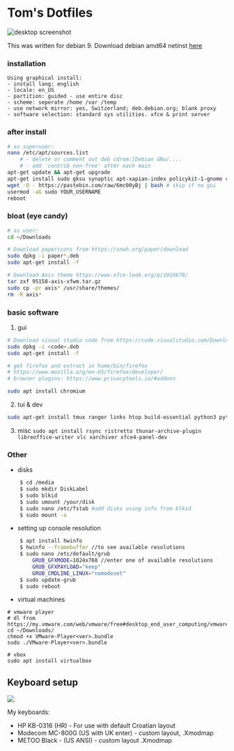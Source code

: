 # Tom's Dotfiles
![desktop screenshot](http://i.imgur.com/OPQUMzA.png)

This was written for debian 9.
Download debian amd64 netinst [here](https://cdimage.debian.org/debian-cd/current/amd64/iso-cd/)

### installation
```
Using graphical install: 
- install lang: english
- locale: en_US
- partition: guided - use entire disc
- scheme: seperate /home /var /temp
- use network mirror: yes, Switzerland; deb.debian.org; blank proxy
- software selection: standard sys utilities. xfce & print server
```

### after install
```bash
# as superuser:
nano /etc/apt/sources.list    
    # - delete or comment out deb cdrom:[Debian GNu/....
    # - add 'contrib non-free' after each main
apt-get update && apt-get upgrade
apt-get install sudo gksu synaptic apt-xapian-index policykit-1-gnome curl wget git p7zip-full 
wget -O - https://pastebin.com/raw/6mc00yBj | bash # skip if no gui
usermod -aG sudo YOUR_USERNAME
reboot
```

### bloat (eye candy)
```bash 
# as user:
cd ~/Downloads

# Download papericons from https://snwh.org/paper/download
sudo dpkg -i paper*.deb
sudo apt-get install -f

# Download Axis theme https://www.xfce-look.org/p/1016678/
tar zxf 95158-axis-xfwm.tar.gz 
sudo cp -pr axis* /usr/share/themes/
rm -R axis*
```

### basic software
1. gui
```bash
# Download visual studio code from https://code.visualstudio.com/Download
sudo dpkg -i <code>.deb
sudo apt-get install -f

# get firefox and extract in home/bin/firefox 
# https://www.mozilla.org/en-US/firefox/developer/
# browser plugins: https://www.privacytools.io/#addons

sudo apt install chromium
```

2. tui & dev
```bash
sudo apt-get install tmux ranger links htop build-essential python3 python3-pip
```

3. misc
`sudo apt install rsync ristretto thunar-archive-plugin libreoffice-writer vlc xarchiver xfce4-panel-dev `

### Other
- disks
```bash
    $ cd /media
    $ sudo mkdir DiskLabel
    $ sudo blkid
    $ sudo umount /your/disk
    $ sudo nano /etc/fstab #add disks using info from blkid
    $ sudo mount -a
```
- setting up console resolution
```bash
    $ apt install hwinfo
    $ hwinfo --framebuffer //to see available resolutions
    $ sudo nano /etc/default/grub
        GRUB_GFXMODE=1024x768 //enter one of available resolutions
        GRUB_GFXPAYLOAD="keep"
        GRUB_CMDLINE_LINUX="nomodeset"
    $ sudo update-grub
    $ sudo reboot
```
- virtual machines
```
# vmware player
# dl from https://my.vmware.com/web/vmware/free#desktop_end_user_computing/vmware_workstation_player/
cd ~/Downloads/
chmod +x VMware-Player<ver>.bundle
sudo ./VMware-Player<ver>.bundle

# vbox
sudo apt install virtualbox
```

## Keyboard setup
![](https://www.bug.hr/img/kupili-smo-jeftinu-mehanicku-tipkovnicu-iz-kine-je-li-se-isplatilo_gduZkX.png)

My keyboards:
- HP KB-0316 (HR) - For use with default Croatian layout
- Modecom MC-800G (US with UK enter) - custom layout, .Xmodmap
- METOO Black - (US ANSI) - custom layout .Xmodmap

<!--
Keyboard docs: 
- http://pascal.tsu.ru/en/xkb/setup.html
- https://www.charvolant.org/doug/xkb/html/
- https://superuser.com/questions/290115/
- http://rlog.rgtti.com/2014/05/01/how-to-modify-a-keyboard-layout-in-linux/
- http://wiki.linuxquestions.org/wiki/List_of_Keysyms_Recognised_by_Xmodmap
- https://askubuntu.com/questions/254424/
-->



